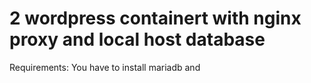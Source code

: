 # 2 wordpress containert with nginx proxy and local host database

Requirements:
You have to install mariadb and 
